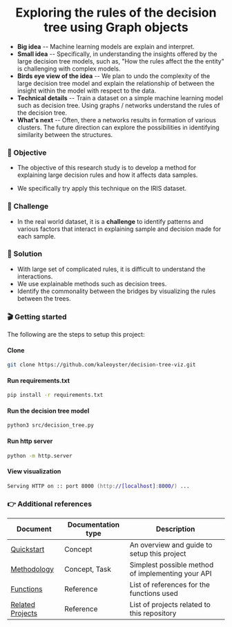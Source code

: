 <h1 align='center'>
  Exploring the rules of the decision tree using Graph objects
</h1>

- **Big idea** -- Machine learning models are explain and interpret.
- **Small idea** -- Specifically, in understanding the insights offered by the large decision tree models, such as, "How the rules affect the the entity" is challenging with complex models.
- **Birds eye view of the idea** -- We plan to undo the complexity of the large decision tree model and explain the relationship of between the insight within the model with respect to the data. 
- **Technical details** --  Train a dataset on a simple machine learning model such as decision tree. Using graphs / networks understand the rules of the decision tree.
- **What's next** -- Often, there a networks results in formation of various clusters. The future direction can explore the possibilities in identifying similarity between the structures.


### 🎯 Objective
- The objective of this research study is to develop a method for explaining large decision rules and how it affects data samples. 
* We specifically try apply this technique on the IRIS dataset.

### 💪 Challenge
- In the real world dataset, it is a **challenge** to identify patterns and various factors that interact in explaining sample and decision made for each sample. 

### 🧪 Solution
- With large set of complicated rules, it is difficult to understand the interactions.
- We use explainable methods such as decision trees.
- Identify the commonality between the bridges by visualizing the rules between the trees.


### 🎬 Getting started

The following are the steps to setup this project:

####  Clone
```zsh
git clone https://github.com/kaleoyster/decision-tree-viz.git
```

#### Run requirements.txt

```zsh
pip install -r requirements.txt
```

#### Run the decision tree model

```zsh
python3 src/decision_tree.py
```

#### Run http server 

```zsh
python -m http.server
```

#### View visualization

```zsh
Serving HTTP on :: port 8000 (http://[localhost]:8000/) ...
```

### 👉 Additional references
| Document      | Documentation type | Description |
| ------------- | ------------------ | ----------- |
| [Quickstart](docs/quickstart.md) | Concept | An overview and guide to setup this project |
| [Methodology](docs/methodology.md) | Concept, Task | Simplest possible method of implementing your API |
| [Functions](docs/functions.md) | Reference | List of references for the functions used|
| [Related Projects](docs/related-projects.md) | Reference | List of projects related to this repository |

